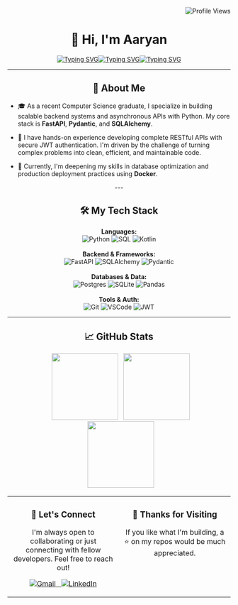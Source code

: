 <div align="center">
<p align="right">
  <img src="https://komarev.com/ghpvc/?username=An-Array&label=Profile%20views&color=0e75b6&style=flat" alt="Profile Views" />
</p>

<h1 align="center">👋 Hi, I'm Aaryan</h1>

<!-- <p align="center">
  <a href="https://github.com/An-Array">
    <img src="https://readme-typing-svg.demolab.com?font=Fira+Code&size=22&pause=1000&color=50C878&center=true&vCenter=true&width=435&lines=Backend+Developer;Python+%7C+FastAPI+%7C+PostgreSQL;Grit.+Growth.+Git." alt="Typing SVG" />
  </a>
</p> -->

<!-- <img src="https://readme-typing-svg.demolab.com?font=Fira+Code&size=22&pause=1000&color=7aa2f7&center=true&vCenter=true&width=435&lines=Python;FastAPI;Grit.+Growth.+Git." alt="Typing SVG" /> -->
<p align="center">
  <a href="https://github.com/An-Array">
    <img src="https://readme-typing-svg.demolab.com?font=Fira+Code&size=22&pause=1000&color=7dcfff;bb9af7;7aa2f7&center=true&vCenter=true&width=140&lines=Python;FastAPI;Building" alt="Typing SVG" /><img src="https://readme-typing-svg.demolab.com?font=Fira+Code&size=22&pause=1000&color=7dcfff;bb9af7;7aa2f7&center=true&vCenter=true&width=145&lines=Backend;SQLAlchemy;Scalable" alt="Typing SVG" /><img src="https://readme-typing-svg.demolab.com?font=Fira+Code&size=22&pause=1000&color=7dcfff;bb9af7;7aa2f7&center=true&vCenter=true&width=140&lines=Developer;Pydantic;Solutions" alt="Typing SVG" />
  </a>
</p>

---

## 🧠 About Me
<div align="left">

- 🎓 As a recent Computer Science graduate, I specialize in building scalable backend systems and asynchronous APIs with Python. My core stack is **FastAPI**, **Pydantic**, and **SQLAlchemy**.

- 🚀 I have hands-on experience developing complete RESTful APIs with secure JWT authentication. I'm driven by the challenge of turning complex problems into clean, efficient, and maintainable code.

- 🌱 Currently, I'm deepening my skills in database optimization and production deployment practices using **Docker**.
</div>
---

## 🛠️ My Tech Stack
<p align="center">
  <strong>Languages:</strong><br>
  <img src="https://img.shields.io/badge/Python-3776AB?style=for-the-badge&logo=python&logoColor=white" alt="Python"/>
  <img src="https://img.shields.io/badge/SQL-005C84?style=for-the-badge&logo=postgresql&logoColor=white" alt="SQL"/>
  <img src="https://img.shields.io/badge/Kotlin-7F52FF?style=for-the-badge&logo=kotlin&logoColor=white" alt="Kotlin"/>
  <br><br>
  <strong>Backend & Frameworks:</strong><br>
  <img src="https://img.shields.io/badge/FastAPI-009688?style=for-the-badge&logo=fastapi&logoColor=white" alt="FastAPI"/>
  <img src="https://img.shields.io/badge/SQLAlchemy-D71F00?style=for-the-badge&logo=sqlalchemy&logoColor=white" alt="SQLAlchemy"/>
  <img src="https://img.shields.io/badge/Pydantic-E92063?style=for-the-badge&logo=pydantic&logoColor=white" alt="Pydantic"/>
  <br><br>
  <strong>Databases & Data:</strong><br>
  <img src="https://img.shields.io/badge/PostgreSQL-316192?style=for-the-badge&logo=postgresql&logoColor=white" alt="Postgres"/>
  <img src="https://img.shields.io/badge/SQLite-07405E?style=for-the-badge&logo=sqlite&logoColor=white" alt="SQLite"/>
  <img src="https://img.shields.io/badge/Pandas-150458?style=for-the-badge&logo=pandas&logoColor=white" alt="Pandas"/>
  <br><br>
  <strong>Tools & Auth:</strong><br>
  <img src="https://img.shields.io/badge/Git-F05032?style=for-the-badge&logo=git&logoColor=white" alt="Git"/>
  <img src="https://img.shields.io/badge/VSCode-007ACC?style=for-the-badge&logo=visualstudiocode&logoColor=white" alt="VSCode"/>
  <img src="https://img.shields.io/badge/JWT-000000?style=for-the-badge&logo=jsonwebtokens&logoColor=white" alt="JWT"/>
</p>


---
<!-- 
## ✨ Featured Projects

<table>
<tr>
<td width="50%">
  <h3 align="center">Project Title 1: RESTful API</h3>
  <div align="center">
    <a href="[LINK_TO_REPO]" target="_blank"><img src="[LINK_TO_PROJECT_IMAGE_OR_GIF]" alt="Project Banner"></a>
    <br>
    <p>
      <a href="[LINK_TO_REPO]" target="_blank">
        <img src="https://img.shields.io/badge/GitHub-100000?style=for-the-badge&logo=github&logoColor=white">
      </a>
      <a href="[LINK_TO_LIVE_DEMO]" target="_blank">
        <img src="https://img.shields.io/badge/Live%20Demo-0077B5?style=for-the-badge&logo=vercel&logoColor=white">
      </a>
    </p>
    <p>
      A fully asynchronous RESTful API for [purpose of the app]. Features secure JWT authentication, Pydantic data validation, and an optimized data layer using SQLAlchemy.
    </p>
    <p align="center">
      <img src="https://img.shields.io/badge/FastAPI-009688?style=flat&logo=fastapi&logoColor=white" alt="FastAPI"/>
      <img src="https://img.shields.io/badge/SQLAlchemy-000000?style=flat&logo=databricks&logoColor=white" alt="SQLAlchemy"/>
      <img src="https://img.shields.io/badge/PostgreSQL-316192?style=flat&logo=postgresql&logoColor=white" alt="PostgreSQL"/>
      <img src="https://img.shields.io/badge/JWT-000000?style=flat&logo=jsonwebtokens&logoColor=white" alt="JWT"/>
    </p>
  </div>
</td>
<td width="50%">
  <h3 align="center">Project Title 2: Data Dashboard</h3>
  <div align="center">
    </div>
</td>
</tr>
</table>

--- -->

## 📈 GitHub Stats
<p align="center">
  <img src="https://github-readme-stats.vercel.app/api?username=An-Array&show_icons=true&theme=tokyonight&hide_border=true&count_private=true&include_all_commits=true" height="150"/>
  <img src="https://github-readme-stats.vercel.app/api/top-langs/?username=An-Array&layout=compact&theme=tokyonight&hide_border=true" height="150"/>
  <br>
  <img src="https://streak-stats.demolab.com/?user=An-Array&theme=tokyonight&hide_border=true" height="150"/>
</p>

<table align="center" border="0" cellpadding="0" cellspacing="0">
  <tr align="center">
    <td width="50%" valign="top">
      <h3>🤝 Let's Connect</h3>
      <p>
        I'm always open to collaborating or just connecting with fellow developers. Feel free to reach out!
      </p>
      <p>
        <a href="mailto:aaryanrm3@gmail.com"><img src="https://img.shields.io/badge/aaryanrm3@gmail.com-D14836?style=for-the-badge&logo=gmail&logoColor=white" alt="Gmail"/>
        &nbsp;
        <a href="https://linkedin.com/in/anarray"><img src="https://img.shields.io/badge/LinkedIn-0077B5?style=for-the-badge&logo=linkedin&logoColor=white" alt="LinkedIn"/></a>
      </p>
    </td>
    <td width="50%" valign="top">
      <h3>🙏 Thanks for Visiting</h3>
        <p>
          If you like what I'm building, a ⭐ on my repos would be much appreciated.
        </p>
    </td>
  </tr>
</table>
